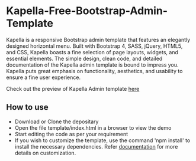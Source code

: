 # Kapella-Free-Bootstrap-Admin-Template

Kapella is a responsive Bootstrap admin template that features an elegantly designed horizontal menu. Built with Bootstrap 4, SASS, jQuery, HTML5, and CSS, Kapella boasts a fine selection of page
layouts, widgets, and essential elements. The simple design, clean code, and detailed documentation of the Kapella admin template is bound to impress you. Kapella puts great emphasis on functionality,
aesthetics, and usability to ensure a fine user experience.

Check out the preview of Kapella Admin template [here](http://www.templatewatch.com/kapella-free/template/index.html)


<h2>How to use</h2>

<ul>
  <li>
    Download or Clone the depositary
  </li>
  <li>
    Open the file template/index.html in a browser to view the demo
  </li>
  <li>
    Start editing the code as per your requirement
  </li>
  <li>
    If you wish to customize the template, use the command 'npm install' to install the necessary dependencies. Refer <a href="http://www.templatewatch.com/kapella-free/template/docs/documentation.html">documentation</a> for more details on customization.
  </li>
</ul>
